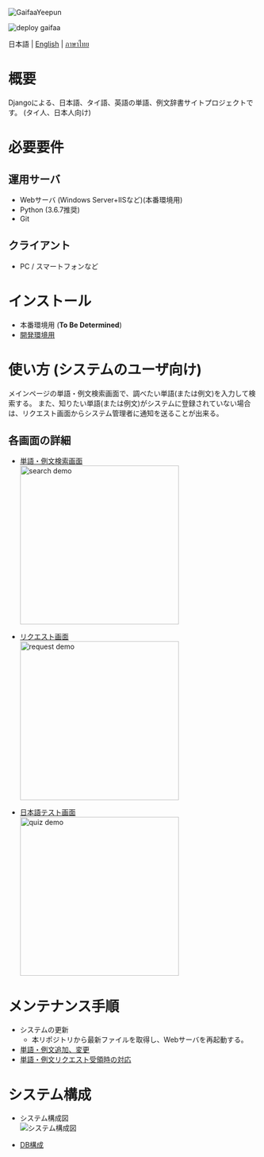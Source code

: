 ![GaifaaYeepun](https://user-images.githubusercontent.com/42882840/80269234-b4ad1c80-86e8-11ea-8a02-567b854170d5.png)

![deploy gaifaa](https://github.com/jocv-thai/pleethai/workflows/deploy%20gaifaa/badge.svg)

日本語 | [English](./docs/en/README.md) | [ภาษาไทย](./docs/th/README.md)

# 概要
Djangoによる、日本語、タイ語、英語の単語、例文辞書サイトプロジェクトです。
(タイ人、日本人向け)

# 必要要件
## 運用サーバ

* Webサーバ (Windows Server+IISなど)(本番環境用)
* Python (3.6.7推奨)
* Git

## クライアント

* PC / スマートフォンなど


# インストール
- 本番環境用 (**To Be Determined**)
- [開発環境用](./docs/ja/install_develop.md)


# 使い方 (システムのユーザ向け)
メインページの単語・例文検索画面で、調べたい単語(または例文)を入力して検索する。
また、知りたい単語(または例文)がシステムに登録されていない場合は、リクエスト画面からシステム管理者に通知を送ることが出来る。


## 各画面の詳細

- [単語・例文検索画面](./docs/ja/howtouse_search.md)  
[<img src ="https://user-images.githubusercontent.com/42882840/101600410-96f5b300-3a3e-11eb-946c-67aa101f1ddb.gif" alt="search demo" width="320">](./docs/ja/howtouse_search.md)

- [リクエスト画面](./docs/ja/howtouse_request.md)  
[<img src ="https://user-images.githubusercontent.com/42882840/101600726-0f5c7400-3a3f-11eb-8bad-3a91b21d8d55.png" alt="request demo" width="320">](./docs/ja/howtouse_request.md)

- [日本語テスト画面](./docs/ja/howtouse_quiz.md)  
[<img src ="https://user-images.githubusercontent.com/42882840/109138683-f93c9500-779d-11eb-82d2-f56818de73ee.gif" alt="quiz demo" width="320">](./docs/ja/howtouse_quiz.md)


# メンテナンス手順
- システムの更新
  - 本リポジトリから最新ファイルを取得し、Webサーバを再起動する。
- [単語・例文追加、変更](./docs/ja/maintenance_dataedit.md)
- [単語・例文リクエスト受領時の対応](./docs/ja/maintenance_reqreceived.md)


# システム構成
- システム構成図  
![システム構成図](https://docs.google.com/drawings/d/e/2PACX-1vSLFh_yZhKKi0L7hnfksXXx2Rjc6bimx0RjocQRpwrI5KxMZSzmARUx9lNiZXjq-8R6oSboAkMqkxgV/pub?w=2024&h=996)

- [DB構成](./docs/ja/database.md)
